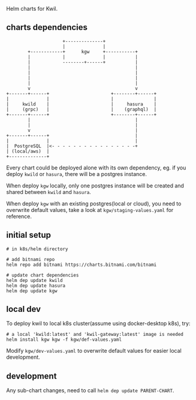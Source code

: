 Helm charts for Kwil.

## charts dependencies

```
                     +--------------+
                     |              |
        +------------+      kgw     +-----------+
        |            |              |           |
        |            --------+------+           |
        |                                       |
        |                                       |
        |                                       |
        |                                       |
        v                                       v
+-------+------+                       +--------+------+
|              |                       |               |
|     kwild    |                       |     hasura    |
|     (grpc)   |                       |    (graphql)  |
+-------+------+                       +--------+------+        
        |                                       |
        |                                       |
        v                                       |
+-------+------+                                |
|              |                                |
|  PostgreSQL  |<- - - - - - - - - - - - - - - -+        
| (local/aws)  |
+--------------+
```

Every chart could be deployed alone with its own dependency, eg. if you deploy `kwild` or `hasura`, there will be a postgres instance.

When deploy `kgw` locally, only one postgres instance will be created and shared between `kwild` and `hasura`.

When deploy `kgw` with an existing postgres(local or cloud), you need to overwrite default values, take a look at `kgw/staging-values.yaml` for reference.  

## initial setup

```
# in k8s/helm directory

# add bitnami repo
helm repo add bitnami https://charts.bitnami.com/bitnami

# update chart dependencies
helm dep update kwild
helm dep update hasura
helm dep update kgw
```

## local dev

To deploy kwil to local k8s cluster(assume using docker-desktop k8s), try:
```
# a local 'kwild:latest' and 'kwil-gateway:latest' image is needed
helm install kgw kgw -f kgw/def-values.yaml
```

Modify `kgw/dev-values.yaml` to overwrite default values for easier local development.

## development

Any sub-chart changes, need to call `helm dep update PARENT-CHART`.